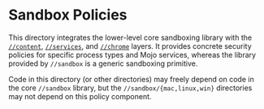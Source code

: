 # Sandbox Policies

This directory integrates the lower-level core sandboxing library with the
[`//content`](../../content/README.md),
[`//services`](../../services/README.md), and
[`//chrome`](../../chrome/README.md) layers. It provides concrete security
policies for specific process types and Mojo services, whereas the library
provided by `//sandbox` is a generic sandboxing primitive.

Code in this directory (or other directories) may freely depend on code in
the core `//sandbox` library, but the `//sandbox/{mac,linux,win}` directories
may not depend on this policy component.
